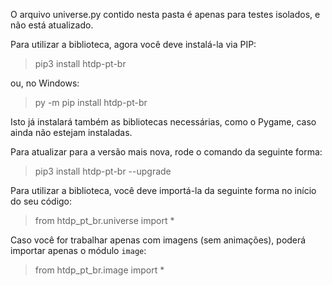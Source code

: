 O arquivo universe.py contido nesta pasta é apenas para testes isolados, e não está atualizado.

Para utilizar a biblioteca, agora você deve instalá-la via PIP:

> pip3 install htdp-pt-br

ou, no Windows:

> py -m pip install htdp-pt-br

Isto já instalará também as bibliotecas necessárias, como o Pygame, caso ainda não estejam instaladas.

Para atualizar para a versão mais nova, rode o comando da seguinte forma:

> pip3 install htdp-pt-br --upgrade

Para utilizar a biblioteca, você deve importá-la da seguinte forma no início do seu código:

> from htdp_pt_br.universe import *

Caso você for trabalhar apenas com imagens (sem animações), poderá importar apenas o módulo ``image``:

> from htdp_pt_br.image import *